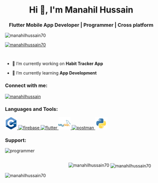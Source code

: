 <h1 align="center">Hi 👋, I'm Manahil Hussain</h1>
<h3 align="center">Flutter Mobile App Developer | Programmer | Cross platform</h3>

<p align="left"> <img src="https://komarev.com/ghpvc/?username=manahilhussain70&label=Profile%20views&color=0e75b6&style=flat" alt="manahilhussain70" /> </p>

<p align="left"> <a href="https://github.com/ryo-ma/github-profile-trophy"><img src="https://github-profile-trophy.vercel.app/?username=manahilhussain70" alt="manahilhussain70" /></a> </p>

<p align="left"> <a href="https://twitter.com/" target="blank"><img src="https://img.shields.io/twitter/follow/?logo=twitter&style=for-the-badge" alt="" /></a> </p>

- 🔭 I’m currently working on **Habit Tracker App**

- 🌱 I’m currently learning **App Development**

<h3 align="left">Connect with me:</h3>
<p align="left">
<a href="https://linkedin.com/in/manahilhussain" target="blank"><img align="center" src="https://raw.githubusercontent.com/rahuldkjain/github-profile-readme-generator/master/src/images/icons/Social/linked-in-alt.svg" alt="manahilhussain" height="30" width="40" /></a>
</p>

<h3 align="left">Languages and Tools:</h3>
<p align="left"> <a href="https://www.w3schools.com/cpp/" target="_blank" rel="noreferrer"> <img src="https://raw.githubusercontent.com/devicons/devicon/master/icons/cplusplus/cplusplus-original.svg" alt="cplusplus" width="40" height="40"/> </a> <a href="https://firebase.google.com/" target="_blank" rel="noreferrer"> <img src="https://www.vectorlogo.zone/logos/firebase/firebase-icon.svg" alt="firebase" width="40" height="40"/> </a> <a href="https://flutter.dev" target="_blank" rel="noreferrer"> <img src="https://www.vectorlogo.zone/logos/flutterio/flutterio-icon.svg" alt="flutter" width="40" height="40"/> </a> <a href="https://www.mysql.com/" target="_blank" rel="noreferrer"> <img src="https://raw.githubusercontent.com/devicons/devicon/master/icons/mysql/mysql-original-wordmark.svg" alt="mysql" width="40" height="40"/> </a> <a href="https://postman.com" target="_blank" rel="noreferrer"> <img src="https://www.vectorlogo.zone/logos/getpostman/getpostman-icon.svg" alt="postman" width="40" height="40"/> </a> <a href="https://www.python.org" target="_blank" rel="noreferrer"> <img src="https://raw.githubusercontent.com/devicons/devicon/master/icons/python/python-original.svg" alt="python" width="40" height="40"/> </a> </p>

<h3 align="left">Support:</h3>
<p><a href="https://www.buymeacoffee.com/programmer"> <img align="left" src="https://cdn.buymeacoffee.com/buttons/v2/default-yellow.png" height="50" width="210" alt="programmer" /></a></p><br><br>

<p><img align="left" src="https://github-readme-stats.vercel.app/api/top-langs?username=manahilhussain70&show_icons=true&locale=en&layout=compact" alt="manahilhussain70" /></p>

<p>&nbsp;<img align="center" src="https://github-readme-stats.vercel.app/api?username=manahilhussain70&show_icons=true&locale=en" alt="manahilhussain70" /></p>

<p><img align="center" src="https://github-readme-streak-stats.herokuapp.com/?user=manahilhussain70&" alt="manahilhussain70" /></p>
